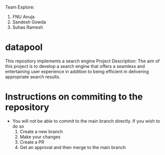Team Explore:
1. FNU Anuja
2. Sandesh Gowda
3. Suhas Ramesh
# datapool
This repository implements a search engine
Project Description:
    The aim of this project is to develop a search engine that offers a seamless and entertaining user 
    experience in addition to being efficient in delivering appropriate search results.


# Instructions on commiting to the repository
- You will not be able to commit to the main branch directly. If you wish to do so
  1. Create a new branch
  2. Make your changes
  3. Create a PR
  4. Get an approval and then merge to the main branch
